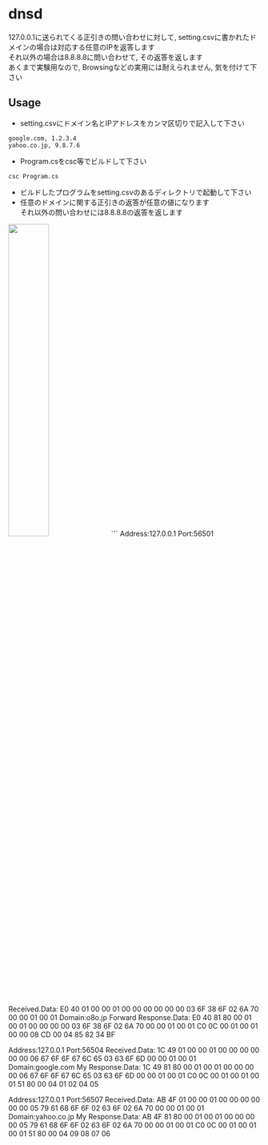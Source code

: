 # dnsd
127.0.0.1に送られてくる正引きの問い合わせに対して, setting.csvに書かれたドメインの場合は対応する任意のIPを返答します  
それ以外の場合は8.8.8.8に問い合わせて, その返答を返します  
あくまで実験用なので, Browsingなどの実用には耐えられません, 気を付けて下さい  

## Usage
- setting.csvにドメイン名とIPアドレスをカンマ区切りで記入して下さい
```
google.com, 1.2.3.4
yahoo.co.jp, 9.8.7.6
```
- Program.csをcsc等でビルドして下さい
```
csc Program.cs
```
- ビルドしたプログラムをsetting.csvのあるディレクトリで起動して下さい
- 任意のドメインに関する正引きの返答が任意の値になります  
それ以外の問い合わせには8.8.8.8の返答を返します  
<img src="http://c.arckty.org/dnsd.png" width="40%">  
```
Address:127.0.0.1
Port:56501
Received.Data:
E0 40 01 00 00 01 00 00 00 00 00 00 03 6F 38 6F
02 6A 70 00 00 01 00 01
Domain:o8o.jp
Forward Response.Data:
E0 40 81 80 00 01 00 01 00 00 00 00 03 6F 38 6F
02 6A 70 00 00 01 00 01 C0 0C 00 01 00 01 00 00
08 CD 00 04 85 82 34 BF


Address:127.0.0.1
Port:56504
Received.Data:
1C 49 01 00 00 01 00 00 00 00 00 00 06 67 6F 6F
67 6C 65 03 63 6F 6D 00 00 01 00 01
Domain:google.com
My Response.Data:
1C 49 81 80 00 01 00 01 00 00 00 00 06 67 6F 6F
67 6C 65 03 63 6F 6D 00 00 01 00 01 C0 0C 00 01
00 01 00 01 51 80 00 04 01 02 04 05


Address:127.0.0.1
Port:56507
Received.Data:
AB 4F 01 00 00 01 00 00 00 00 00 00 05 79 61 68
6F 6F 02 63 6F 02 6A 70 00 00 01 00 01
Domain:yahoo.co.jp
My Response.Data:
AB 4F 81 80 00 01 00 01 00 00 00 00 05 79 61 68
6F 6F 02 63 6F 02 6A 70 00 00 01 00 01 C0 0C 00
01 00 01 00 01 51 80 00 04 09 08 07 06
```
